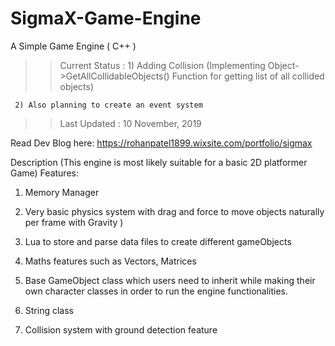 # SigmaX-Game-Engine
A Simple Game Engine ( C++ )

>> Current Status : 1) Adding Collision (Implementing Object->GetAllCollidableObjects() Function for getting list of all collided objects)
	 
	 2) Also planning to create an event system
	 
>> Last Updated : 10 November, 2019

Read Dev Blog here: https://rohanpatel1899.wixsite.com/portfolio/sigmax

Description
(This engine is most likely suitable for a basic 2D platformer Game)
Features:

1) Memory Manager

2) Very basic physics system with drag and force to move objects naturally per frame with Gravity  )

3) Lua to store and parse data files to create different gameObjects
 
4) Maths features  such as Vectors, Matrices

5) Base GameObject class which users need to inherit while making their own character classes in order to run the engine functionalities.

6) String class
 
7) Collision system with ground detection feature
 
